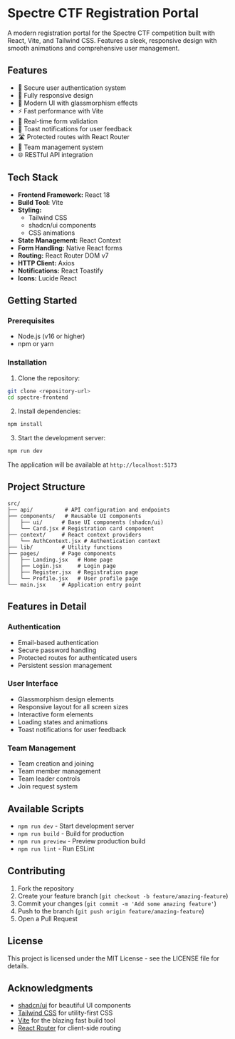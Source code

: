 # Spectre CTF Registration Portal

A modern registration portal for the Spectre CTF competition built with React, Vite, and Tailwind CSS. Features a sleek, responsive design with smooth animations and comprehensive user management.

## Features

- 🔐 Secure user authentication system
- 📱 Fully responsive design
- 🎨 Modern UI with glassmorphism effects
- ⚡ Fast performance with Vite
- 🔄 Real-time form validation
- 📨 Toast notifications for user feedback
- 🛣️ Protected routes with React Router
- 🎯 Team management system
- 🌐 RESTful API integration

## Tech Stack

- **Frontend Framework:** React 18
- **Build Tool:** Vite
- **Styling:** 
  - Tailwind CSS
  - shadcn/ui components
  - CSS animations
- **State Management:** React Context
- **Form Handling:** Native React forms
- **Routing:** React Router DOM v7
- **HTTP Client:** Axios
- **Notifications:** React Toastify
- **Icons:** Lucide React

## Getting Started

### Prerequisites

- Node.js (v16 or higher)
- npm or yarn

### Installation

1. Clone the repository:
```bash
git clone <repository-url>
cd spectre-frontend
```

2. Install dependencies:
```bash
npm install
```

3. Start the development server:
```bash
npm run dev
```

The application will be available at `http://localhost:5173`

## Project Structure

```
src/
├── api/          # API configuration and endpoints
├── components/   # Reusable UI components
│   ├── ui/      # Base UI components (shadcn/ui)
│   └── Card.jsx # Registration card component
├── context/     # React context providers
│   └── AuthContext.jsx # Authentication context
├── lib/         # Utility functions
├── pages/       # Page components
│   ├── Landing.jsx   # Home page
│   ├── Login.jsx     # Login page
│   ├── Register.jsx  # Registration page
│   └── Profile.jsx   # User profile page
└── main.jsx     # Application entry point
```

## Features in Detail

### Authentication
- Email-based authentication
- Secure password handling
- Protected routes for authenticated users
- Persistent session management

### User Interface
- Glassmorphism design elements
- Responsive layout for all screen sizes
- Interactive form elements
- Loading states and animations
- Toast notifications for user feedback

### Team Management
- Team creation and joining
- Team member management
- Team leader controls
- Join request system

## Available Scripts

- `npm run dev` - Start development server
- `npm run build` - Build for production
- `npm run preview` - Preview production build
- `npm run lint` - Run ESLint

## Contributing

1. Fork the repository
2. Create your feature branch (`git checkout -b feature/amazing-feature`)
3. Commit your changes (`git commit -m 'Add some amazing feature'`)
4. Push to the branch (`git push origin feature/amazing-feature`)
5. Open a Pull Request

## License

This project is licensed under the MIT License - see the LICENSE file for details.

## Acknowledgments

- [shadcn/ui](https://ui.shadcn.com/) for beautiful UI components
- [Tailwind CSS](https://tailwindcss.com/) for utility-first CSS
- [Vite](https://vitejs.dev/) for the blazing fast build tool
- [React Router](https://reactrouter.com/) for client-side routing